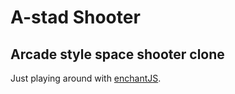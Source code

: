 A-stad Shooter
==============

## Arcade style space shooter clone
Just playing around with [enchantJS](http://enchantjs.com/). 

